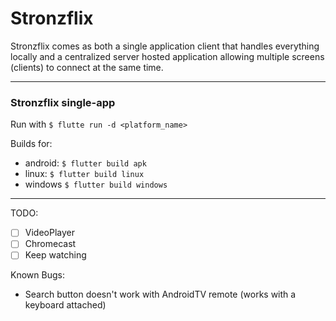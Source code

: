 # Stronzflix

Stronzflix comes as both a single application client that handles everything locally and a centralized server hosted application allowing multiple screens (clients) to connect at the same time.

---

### Stronzflix single-app

Run with `$ flutte run -d <platform_name>`

Builds for:
- android: `$ flutter build apk`
- linux: `$ flutter build linux`
- windows `$ flutter build windows`


---
TODO:
- [ ] VideoPlayer
- [ ] Chromecast
- [ ] Keep watching

Known Bugs:
- Search button doesn't work with AndroidTV remote (works with a keyboard attached)